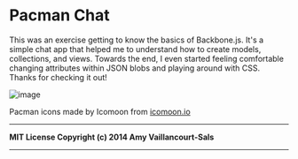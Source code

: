 # Pacman Chat

This was an exercise getting to know the basics of Backbone.js. It's a simple chat app that helped me to understand how to create models, collections, and views. Towards the end, I even started feeling comfortable changing attributes within JSON blobs and playing around with CSS. Thanks for checking it out!

![image](https://drawception.com/pub/panels/2013/1-20/ghWXYOEZGQ-10.png)

Pacman icons made by Icomoon from [icomoon.io](icomoon.io)

---
**MIT License Copyright (c) 2014 Amy Vaillancourt-Sals**

---